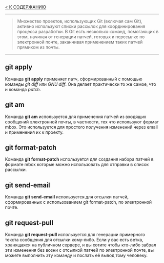 [< К СОДЕРЖАНИЮ](readmi.md)

---
> Множество проектов, использующих Git (включая сам Git), активно используют списки рассылок для координирования процесса разработки. В Git есть несколько команд, помогающих в этом, начиная от генерации патчей, готовых к пересылке по электронной почте, заканчивая применением таких патчей прямиком из почты.

---

## **git apply**
Команда **git apply** применяет патч, сформированный с помощью команды *git diff* или *GNU diff*. Она делает практически то же самое, что и команда *patch*.

## **git am**
Команда **git am** используется для применения патчей из входящих сообщений электронной почты, в частности, тех что используют формат mbox. Это используется для простого получения изменений через email и применения их к проекту.

## **git format-patch**
Команда **git format-patch** используется для создания набора патчей в формате mbox которые можно использовать для отправки в список рассылки.

## **git send-email**
Команда **git send-email** используется для отсылки патчей, сформированных с использованием git format-patch, по электронной почте.

## **git request-pull**
Команда **git request-pull** используется для генерации примерного текста сообщения для отсылки кому-либо. Если у вас есть ветка, хранящаяся на публичном сервере, и вы хотите чтобы кто-либо забрал эти изменения без возни с отсылкой патчей по электронной почте, вы можете выполнить эту команду и послать её вывод тому человеку.
